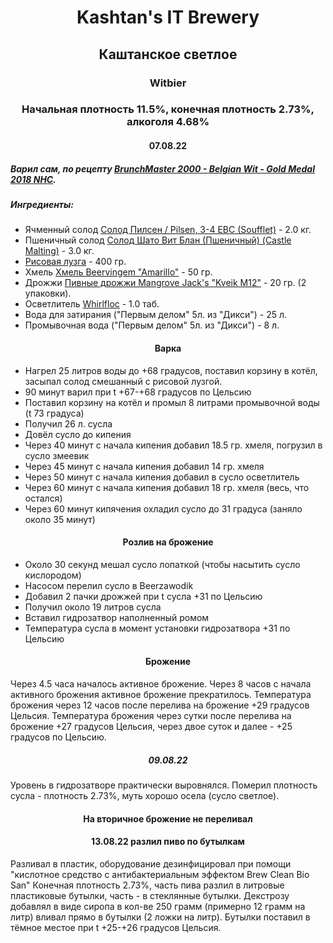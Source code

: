 <h1 align="center"> Kashtan's IT Brewery </h1>  

<h2 align="center"> Каштанское светлое</h2>
<h3 align="center"> Witbier </h3>

<h3 align="center"> Начальная плотность 11.5%, конечная плотность 2.73%, алкоголя 4.68%  </h3>

<h4 align="center"> 07.08.22 </h4>

##### Варил сам, по рецепту [BrunchMaster 2000 - Belgian Wit - Gold Medal 2018 NHC](https://www.homebrewtalk.com/threads/brunchmaster-2000-belgian-wit-gold-medal-2018-nhc.655068/).
##### Ингредиенты:
- Ячменный солод [Солод Пилсен / Pilsen, 3-4 EBC (Soufflet)](https://www.mirbeer.ru/catalog/pivovarenie/solod/solod_0_5_1_kg/soufflet/solod_pilsen_pilsen_3_4_ebc_soufflet_1_kg/) - 2.0 кг.
- Пшеничный солод [Солод Шато Вит Блан (Пшеничный) (Castle Malting)](https://www.mirbeer.ru/catalog/pivovarenie/solod/solod_0_5_1_kg/castle_malting/solod_shato_vit_blan_pshenichniy_castle_malting_1_kg/) - 3.0 кг.
- [Рисовая лузга](https://www.mirbeer.ru/catalog/pivovarenie/solod/solod_0_5_1_kg/luzga_risovaya_0_4_kg/) - 400 гр.
- Хмель [Хмель Beervingem "Amarillo"](https://www.mirbeer.ru/catalog/pivovarenie/hmel/hmel_50_100_g/hmel_amarillo_ssha_50_g/) - 50 гр.
- Дрожжи [Пивные дрожжи Mangrove Jack's "Kveik M12"](https://www.mirbeer.ru/catalog/pivovarenie/drozhzhi/mangrove_jacks/mangrove_jacks_10_g/pivnie_drozhzhi_mangrove_jack_s_kveik_m12_10_g/) - 20 гр. (2 упаковки).
- Осветлитель [Whirlfloc](https://www.mirbeer.ru/catalog/pivovarenie/ingredienti/osvetliteli_piva/osvetlitel_whirlfloc_10_tabletok/) - 1.0 таб.
- Вода для затирания ("Первым делом" 5л. из "Дикси") - 25 л.
- Промывочная вода ("Первым делом" 5л. из "Дикси") - 8 л.

<h4 align="center"> Варка </h4>  
    
- Нагрел 25 литров воды до +68 градусов, поставил корзину в котёл, засыпал солод смешанный с рисовой лузгой. 
- 90 минут варил при t +67-+68 градусов по Цельсию
- Поставил корзину на котёл и промыл 8 литрами промывочной воды (t 73 градуса)
- Получил 26 л. сусла
- Довёл сусло до кипения
- Через 40 минут с начала кипения добавил 18.5 гр. хмеля, погрузил в сусло змеевик 
- Через 45 минут с начала кипения добавил 14 гр. хмеля
- Через 50 минут с начала кипения добавил в сусло осветлитель
- Через 60 минут с начала кипения добавил 18 гр. хмеля (весь, что остался)
- Через 60 минут кипячения охладил сусло до 31 градуса (заняло около 35 минут)

<h4 align="center"> Розлив на брожение </h4>

- Около 30 секунд мешал сусло лопаткой (чтобы насытить сусло кислородом)
- Насосом перелил сусло в Beerzawodik
- Добавил 2 пачки дрожжей при t сусла +31 по Цельсию
- Получил около 19 литров сусла
- Вставил гидрозатвор наполненный ромом
- Температура сусла в момент установки гидрозатвора +31 по Цельсию

<h4 align="center"> Брожение </h4>

Через 4.5 часа началось активное брожение. Через 8 часов с начала активного брожения активное брожение прекратилось. Температура брожения через 12 часов после перелива на брожение +29 градусов Цельсия. Температура брожения через сутки после перелива на брожение +27 градусов Цельсия, через двое суток и далее - +25 градусов по Цельсию. 

<h5 align="center"> 09.08.22 </h5>

Уровень в гидрозатворе практически выровнялся. Померил плотность сусла - плотность 2.73%, муть хорошо осела (сусло светлое).

<h4 align="center">На вторичное брожение не переливал </h4>

<h4 align="center"> 13.08.22 разлил пиво по бутылкам </h4>
Разливал в пластик, оборудование дезинфицировал при помощи "кислотное средство с антибактериальным эффектом Brew Clean Bio San"
Конечная плотность 2.73%, часть пива разлил в литровые пластиковые бутылки, часть - в стеклянные бутылки. Декстрозу добавлял в виде сиропа в кол-ве 250 грамм (примерно 12 грамм на литр) вливал прямо в бутылки (2 ложки на литр). Бутылки поставил в тёмное местое при t +25-+26 градусов Цельсия.
